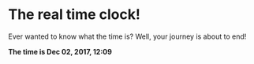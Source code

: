 # The real time clock!

Ever wanted to know what the time is? Well, your journey is about to end!

**The time is Dec 02, 2017, 12:09**